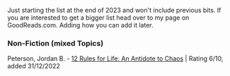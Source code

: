 Just starting the list at the end of 2023 and won't include previous bits. If you are interested to get a bigger list head over to my page on GoodReads.com. 
Adding how you can add it later.


### Non-Fiction (mixed Topics)
Peterson, Jordan B. - [12 Rules for Life: An Antidote to Chaos](https://www.goodreads.com/book/show/30257963-12-rules-for-life?ac=1&from_search=true&qid=z1Y4KJULaH&rank=1) | Rating 6/10, added 31/12/2022 
